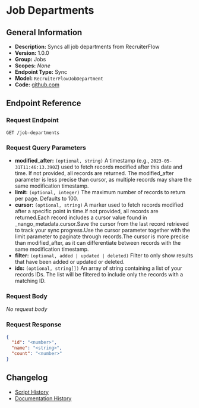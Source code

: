 <!-- BEGIN GENERATED CONTENT -->
# Job Departments

## General Information

- **Description:** Syncs all job departments from RecruiterFlow
- **Version:** 1.0.0
- **Group:** Jobs
- **Scopes:** _None_
- **Endpoint Type:** Sync
- **Model:** `RecruiterFlowJobDepartment`
- **Code:** [github.com](https://github.com/NangoHQ/integration-templates/tree/main/integrations/recruiterflow/syncs/job-departments.ts)


## Endpoint Reference

### Request Endpoint

`GET /job-departments`

### Request Query Parameters

- **modified_after:** `(optional, string)` A timestamp (e.g., `2023-05-31T11:46:13.390Z`) used to fetch records modified after this date and time. If not provided, all records are returned. The modified_after parameter is less precise than cursor, as multiple records may share the same modification timestamp.
- **limit:** `(optional, integer)` The maximum number of records to return per page. Defaults to 100.
- **cursor:** `(optional, string)` A marker used to fetch records modified after a specific point in time.If not provided, all records are returned.Each record includes a cursor value found in _nango_metadata.cursor.Save the cursor from the last record retrieved to track your sync progress.Use the cursor parameter together with the limit parameter to paginate through records.The cursor is more precise than modified_after, as it can differentiate between records with the same modification timestamp.
- **filter:** `(optional, added | updated | deleted)` Filter to only show results that have been added or updated or deleted.
- **ids:** `(optional, string[])` An array of string containing a list of your records IDs. The list will be filtered to include only the records with a matching ID.

### Request Body

_No request body_

### Request Response

```json
{
  "id": "<number>",
  "name": "<string>",
  "count": "<number>"
}
```

## Changelog

- [Script History](https://github.com/NangoHQ/integration-templates/commits/main/integrations/recruiterflow/syncs/job-departments.ts)
- [Documentation History](https://github.com/NangoHQ/integration-templates/commits/main/integrations/recruiterflow/syncs/job-departments.md)

<!-- END  GENERATED CONTENT -->

